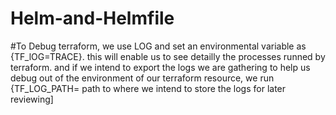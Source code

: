# Helm-and-Helmfile

#To Debug terraform, we use LOG and set an environmental variable as {TF_lOG=TRACE}. this will enable us to see detailly the processes runned by terraform.
         and
         if we intend to export the logs we are gathering to help us debug out of the environment of our terraform resource, we run {TF_LOG_PATH= path to where we intend to store the logs for later reviewing]
